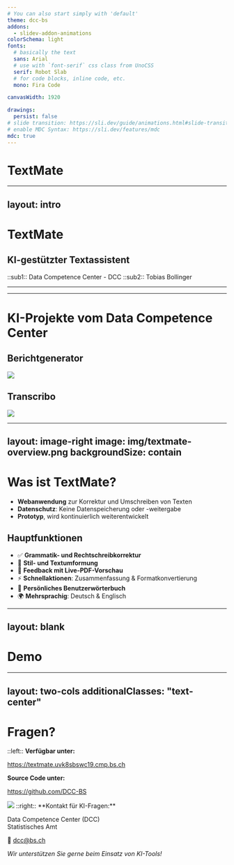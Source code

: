 ```yaml
---
# You can also start simply with 'default'
theme: dcc-bs
addons:
  - slidev-addon-animations
colorSchema: light
fonts:
  # basically the text
  sans: Arial
  # use with `font-serif` css class from UnoCSS
  serif: Robot Slab
  # for code blocks, inline code, etc.
  mono: Fira Code

canvasWidth: 1920

drawings:
  persist: false
# slide transition: https://sli.dev/guide/animations.html#slide-transitions
# enable MDC Syntax: https://sli.dev/features/mdc
mdc: true
---
```


# TextMate
---
layout: intro
---
# TextMate
## KI-gestützter Textassistent
::sub1::
Data Competence Center - DCC
::sub2::
Tobias Bollinger

---
---
# KI-Projekte vom Data Competence Center
<div class="flex flex-col gap-4">
  <div>
    <h2>Berichtgenerator </h2>
    <img src="/img/Berichtgenerator.png" class="w-[600px]" />
  </div>
  <div>
    <h2>Transcribo </h2>
    <img src="/img/Transcribo.png" class="w-[800px]" />
  </div>
</div>


---
layout: image-right
image: img/textmate-overview.png
backgroundSize: contain
---
# Was ist TextMate?
- **Webanwendung** zur Korrektur und Umschreiben von Texten
- **Datenschutz**: Keine Datenspeicherung oder -weitergabe
- **Prototyp**, wird kontinuierlich weiterentwickelt

## Hauptfunktionen
- ✅ **Grammatik- und Rechtschreibkorrektur**
- 🔄 **Stil- und Textumformung**
- 📄 **Feedback mit Live-PDF-Vorschau**
- ⚡ **Schnellaktionen**: Zusammenfassung & Formatkonvertierung
- 📘 **Persönliches Benutzerwörterbuch**
- 🌍 **Mehrsprachig**: Deutsch & Englisch

---
layout: blank
---
# Demo
<Demo />

---
layout: two-cols
additionalClasses: "text-center"
---
# Fragen?
::left::
**Verfügbar unter:**

https://textmate.uvk8sbswc19.cmp.bs.ch

**<fa6-brands-github /> Source Code unter:**

https://github.com/DCC-BS

<img src="/img/qrCode.png" class="w-180 m-auto" />
::right::
**Kontakt für KI-Fragen:**

Data Competence Center (DCC)  
Statistisches Amt

📧 dcc@bs.ch

*Wir unterstützen Sie gerne beim Einsatz von KI-Tools!*
